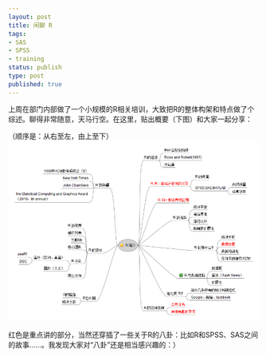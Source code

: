 ```yaml
--- 
layout: post
title: 闲聊 R
tags: 
- SAS
- SPSS
- training
status: publish
type: post
published: true
---
```

上周在部门内部做了一个小规模的R相关培训，大致把R的整体构架和特点做了个综述。聊得非常随意，天马行空。在这里，贴出概要（下图）和大家一起分享：

（顺序是：从右至左，由上至下）
![](/upload/pic/R-intro.png)

红色是重点讲的部分，当然还穿插了一些关于R的八卦：比如R和SPSS、SAS之间的故事……。我发现大家对“八卦”还是相当感兴趣的：）
